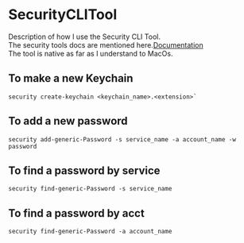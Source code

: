 # SecurityCLITool
Description of how I use the Security CLI Tool.<br>
The security tools docs are mentioned here.[Documentation](https://ss64.com/osx/security.html)<br>
The tool is native as far as I understand to MacOs.


## To make a new Keychain
    security create-keychain <keychain_name>.<extension>`

## To add a new password
    security add-generic-Password -s service_name -a account_name -w password

## To find a password by service
    security find-generic-Password -s service_name 

## To find a password by acct
    security find-generic-Password -a account_name 

